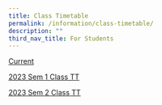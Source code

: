 ```yaml
---
title: Class Timetable
permalink: /information/class-timetable/
description: ""
third_nav_title: For Students
---
```

<u>Current
	
[2023 Sem 1 Class TT](/files/2023%20SEM%201%20CLASS%20TT%20(1).pdf)
</u>

[2023 Sem 2 Class TT](/files/sem%202%20timetable%20(class).pdf)


